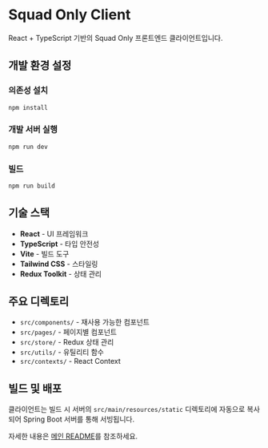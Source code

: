 # Squad Only Client

React + TypeScript 기반의 Squad Only 프론트엔드 클라이언트입니다.

## 개발 환경 설정

### 의존성 설치
```bash
npm install
```

### 개발 서버 실행
```bash
npm run dev
```

### 빌드
```bash
npm run build
```

## 기술 스택

- **React** - UI 프레임워크
- **TypeScript** - 타입 안전성
- **Vite** - 빌드 도구
- **Tailwind CSS** - 스타일링
- **Redux Toolkit** - 상태 관리

## 주요 디렉토리

- `src/components/` - 재사용 가능한 컴포넌트
- `src/pages/` - 페이지별 컴포넌트
- `src/store/` - Redux 상태 관리
- `src/utils/` - 유틸리티 함수
- `src/contexts/` - React Context

## 빌드 및 배포

클라이언트는 빌드 시 서버의 `src/main/resources/static` 디렉토리에 자동으로 복사되어 Spring Boot 서버를 통해 서빙됩니다.

자세한 내용은 [메인 README](../README.md)를 참조하세요.
